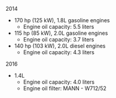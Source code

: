 2014
- 170 hp (125 kW), 1.8L gasoline engines
    - Engine oil capacity: 5.5 liters
- 115 hp (85 kW), 2.0L gasoline engines
    - Engine oil capacity: 3.7 liters
- 140 hp (103 kW), 2.0L diesel engines
    - Engine oil capacity: 4.3 liters

2016
- 1.4L
    - Engine oil capacity: 4.0 liters
    - Engine oil filter: MANN - W712/52
